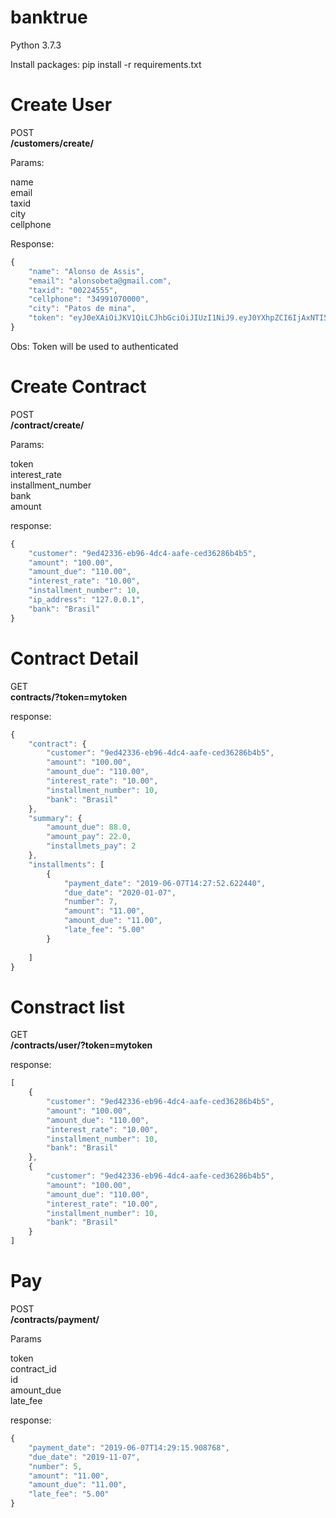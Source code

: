 banktrue
================

Python 3.7.3

Install packages:  pip install -r requirements.txt


Create User
================

POST\
**/customers/create/**

Params:

name\
email\
taxid\
city\
cellphone

Response:

```javascript
{
    "name": "Alonso de Assis",
    "email": "alonsobeta@gmail.com",
    "taxid": "00224555",
    "cellphone": "34991070000",
    "city": "Patos de mina",
    "token": "eyJ0eXAiOiJKV1QiLCJhbGciOiJIUzI1NiJ9.eyJ0YXhpZCI6IjAxNTI5MTY0NjY1In0.rARotlt3_I8b5mARau9-FIetMVLtZ0uL-vsGezsu3sg"
}
```

Obs: Token will be used to authenticated

Create Contract
================

POST\
**/contract/create/**

Params:

token\
interest_rate\
installment_number\
bank\
amount

response:

```javascript
{
    "customer": "9ed42336-eb96-4dc4-aafe-ced36286b4b5",
    "amount": "100.00",
    "amount_due": "110.00",
    "interest_rate": "10.00",
    "installment_number": 10,
    "ip_address": "127.0.0.1",
    "bank": "Brasil"
}
```

Contract Detail
================

GET\
**contracts/<uuid>?token=mytoken**

response:

```javascript
{
    "contract": {
        "customer": "9ed42336-eb96-4dc4-aafe-ced36286b4b5",
        "amount": "100.00",
        "amount_due": "110.00",
        "interest_rate": "10.00",
        "installment_number": 10,
        "bank": "Brasil"
    },
    "summary": {
        "amount_due": 88.0,
        "amount_pay": 22.0,
        "installmets_pay": 2
    },
    "installments": [
        {
            "payment_date": "2019-06-07T14:27:52.622440",
            "due_date": "2020-01-07",
            "number": 7,
            "amount": "11.00",
            "amount_due": "11.00",
            "late_fee": "5.00"
        }
    
    ]
}
```

Constract list
================

GET\
**/contracts/user/?token=mytoken**

response:

```javascript
[
    {
        "customer": "9ed42336-eb96-4dc4-aafe-ced36286b4b5",
        "amount": "100.00",
        "amount_due": "110.00",
        "interest_rate": "10.00",
        "installment_number": 10,
        "bank": "Brasil"
    },
    {
        "customer": "9ed42336-eb96-4dc4-aafe-ced36286b4b5",
        "amount": "100.00",
        "amount_due": "110.00",
        "interest_rate": "10.00",
        "installment_number": 10,
        "bank": "Brasil"
    }
]
```

Pay
================

POST\
**/contracts/payment/**

Params

token\
contract_id\
id\
amount_due\
late_fee

response:

```javascript
{
    "payment_date": "2019-06-07T14:29:15.908768",
    "due_date": "2019-11-07",
    "number": 5,
    "amount": "11.00",
    "amount_due": "11.00",
    "late_fee": "5.00"
}
```